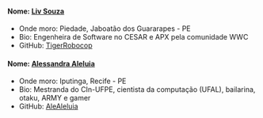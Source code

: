 #### Nome: [Liv Souza](https://github.com/TigerRobocop/)
- Onde moro: Piedade, Jaboatão dos Guararapes - PE
- Bio: Engenheira de Software no CESAR e APX pela comunidade WWC
- GitHub: [TigerRobocop](https://github.com/TigerRobocop/)

#### Nome: [Alessandra Aleluia](https://github.com/AleAleluia/)
- Onde moro: Iputinga, Recife - PE
- Bio: Mestranda do CIn-UFPE, cientista da computação (UFAL), bailarina, otaku, ARMY e gamer
- GitHub: [AleAleluia](https://github.com/AleAleluia/)